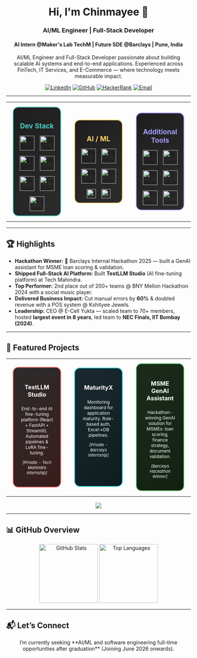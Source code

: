 <h1 align="center">Hi, I'm Chinmayee 👋</h1>
<h3 align="center">AI/ML Engineer | Full-Stack Developer</h3>
<h4 align="center">AI Intern @Maker's Lab TechM | Future SDE @Barclays | Pune, India</h4>

<p align="center">
  AI/ML Engineer and Full-Stack Developer passionate about building scalable AI systems and end-to-end applications.
  Experienced across FinTech, IT Services, and E-Commerce — where technology meets measurable impact.
</p>

<p align="center">
<a href="https://linkedin.com/in/chinmayee-randive" target="_blank"><img src="https://img.shields.io/badge/LinkedIn-0077B5?style=for-the-badge&logo=linkedin&logoColor=white" alt="LinkedIn"/></a>
<a href="https://github.com/chinmayee-s-r" target="_blank"><img src="https://img.shields.io/badge/GitHub-100000?style=for-the-badge&logo=github&logoColor=white" alt="GitHub"/></a>
<a href="https://www.hackerrank.com/chinmayeer" target="_blank"><img src="https://img.shields.io/badge/HackerRank-2EC866?style=for-the-badge&logo=HackerRank&logoColor=white" alt="HackerRank"/></a>
<a href="mailto:chinmayee.randive.official@gmail.com"><img src="https://img.shields.io/badge/Email-D14836?style=for-the-badge&logo=gmail&logoColor=white" alt="Email"/></a>
</p>

---

<div align="center">

<!-- Tech Logos -->
<table width="100%">
<tr>
<td align="center" width="33%">
  <div style="border: 2px solid #4ECDC4; border-radius: 15px; padding: 12px; margin: 10px; background: linear-gradient(135deg, #1E1E1E, #2C2C2C);">
    <h3 style="color:#4ECDC4; margin-bottom:15px;">Dev Stack</h3>
    <div style="display:flex; justify-content:center; gap:15px; flex-wrap:wrap;">
      <img src="https://cdn.jsdelivr.net/gh/devicons/devicon/icons/python/python-original.svg" width="40" height="40" title="Python"/>
      <img src="https://cdn.jsdelivr.net/gh/devicons/devicon/icons/java/java-original.svg" width="40" height="40" title="Java"/>
      <img src="https://cdn.jsdelivr.net/gh/devicons/devicon/icons/mysql/mysql-original.svg" width="40" height="40" title="MySQL"/>
      <img src="https://cdn.jsdelivr.net/gh/devicons/devicon/icons/react/react-original.svg" width="40" height="40" title="React"/>
      <img src="https://cdn.jsdelivr.net/gh/devicons/devicon/icons/angular/angular-original.svg" width="40" height="40" title="Angular"/>
      <img src="https://cdn.jsdelivr.net/gh/devicons/devicon/icons/fastapi/fastapi-original.svg" width="40" height="40" title="FastAPI"/>
      <img src="https://cdn.jsdelivr.net/gh/devicons/devicon/icons/typescript/typescript-original.svg" width="40" height="40" title="TypeScript"/>
    </div>
  </div>
</td>

<td align="center" width="33%">
  <div style="border: 2px solid #FFD166; border-radius: 15px; padding: 12px; margin: 10px; background: linear-gradient(135deg, #1E1E1E, #2C2C2C);">
    <h3 style="color:#FFD166; margin-bottom:15px;">AI / ML</h3>
    <div style="display:flex; justify-content:center; gap:15px; flex-wrap:wrap;">
      <img src="https://cdn.jsdelivr.net/gh/devicons/devicon/icons/pytorch/pytorch-original.svg" width="40" height="40" title="PyTorch"/>
      <img src="https://cdn.jsdelivr.net/gh/devicons/devicon/icons/tensorflow/tensorflow-original.svg" width="40" height="40" title="TensorFlow"/>
      <img src="https://cdn.jsdelivr.net/gh/devicons/devicon/icons/keras/keras-original.svg" width="40" height="40" title="Keras"/>
      <img src="https://cdn.jsdelivr.net/gh/devicons/devicon/icons/opencv/opencv-original.svg" width="40" height="40" title="OpenCV"/>
      <img src="https://img.shields.io/badge/scikit--learn-F7931E?style=flat&logo=scikit-learn&logoColor=white" height="25" title="Scikit-learn"/>
      <img src="https://img.shields.io/badge/Hugging%20Face-FF6B6B?style=flat&logo=huggingface&logoColor=white" height="25" title="Hugging Face"/>
    </div>
  </div>
</td>

<td align="center" width="33%">
  <div style="border: 2px solid #A29BFE; border-radius: 15px; padding: 12px; margin: 10px; background: linear-gradient(135deg, #1E1E1E, #2C2C2C);">
    <h3 style="color:#A29BFE; margin-bottom:15px;">Additional Tools</h3>
    <div style="display:flex; justify-content:center; gap:15px; flex-wrap:wrap;">
      <img src="https://cdn.jsdelivr.net/gh/devicons/devicon/icons/mongodb/mongodb-original.svg" width="40" height="40" title="MongoDB"/>
      <img src="https://cdn.jsdelivr.net/gh/devicons/devicon/icons/docker/docker-original.svg" width="40" height="40" title="Docker"/>
      <img src="https://cdn.jsdelivr.net/gh/devicons/devicon/icons/oracle/oracle-original.svg" width="40" height="40" title="Oracle"/>
      <img src="https://cdn.jsdelivr.net/gh/devicons/devicon/icons/sqlite/sqlite-original.svg" width="40" height="40" title="SQLite"/>
      <img src="https://cdn.jsdelivr.net/gh/devicons/devicon/icons/firebase/firebase-plain.svg" width="40" height="40" title="Firebase"/>
      <img src="https://cdn.jsdelivr.net/gh/devicons/devicon/icons/android/android-original.svg" width="40" height="40" title="Android"/>
    </div>
  </div>
</td>
</tr>
</table>
</div>


---

## 🏆 Highlights

- **Hackathon Winner:** 🏅 Barclays Internal Hackathon 2025 — built a GenAI assistant for MSME loan scoring & validation.  
- **Shipped Full-Stack AI Platform:** Built **TestLLM Studio** (AI fine-tuning platform) at Tech Mahindra.  
- **Top Performer:** 2nd place out of 200+ teams @ BNY Mellon Hackathon 2024 with a social music player.  
- **Delivered Business Impact:** Cut manual errors by **60%** & doubled revenue with a POS system @ Kshityee Jewels.  
- **Leadership:** CEO @ E-Cell Yukta — scaled team to 70+ members, hosted **largest event in 8 years**, led team to **NEC Finals, IIT Bombay (2024)**.  

---

## 🚀 Featured Projects

<div align="center">

<table>
<tr>
<td align="center" width="33%">
<div style="border: 2px solid #FF6B6B; border-radius: 15px; padding: 20px; margin: 10px; background: linear-gradient(135deg, #2C2C2C, #3A1C1C); min-height: 280px;">
<h4 style="color: white;">TestLLM Studio</h4>
<p style="color: white; font-size: 12px;">End-to-end AI fine-tuning platform (React + FastAPI + Streamlit). Automated pipelines & LoRA fine-tuning.</p>
<p style="color: white; font-size: 11px; font-style: italic;">[Private - Tech Mahindra Internship]</p>
</div>
</td>

<td align="center" width="33%">
<div style="border: 2px solid #26C6DA; border-radius: 15px; padding: 20px; margin: 10px; background: linear-gradient(135deg, #1A2A2F, #0D1C1F); min-height: 280px;">
<h4 style="color: white;">MaturityX</h4>
<p style="color: white; font-size: 12px;">Monitoring dashboard for application maturity. Role-based auth, Excel→DB pipelines.</p>
<p style="color: white; font-size: 11px; font-style: italic;">[Private - Barclays Internship]</p>
</div>
</td>

<td align="center" width="33%">
<div style="border: 2px solid #6BCF7F; border-radius: 15px; padding: 20px; margin: 10px; background: linear-gradient(135deg, #1C2B1C, #122112); min-height: 280px;">
<h4 style="color: white;">MSME GenAI Assistant</h4>
<p style="color: white; font-size: 12px;">Hackathon-winning GenAI solution for MSMEs: loan scoring, finance strategy, document validation.</p>
<p style="color: white; font-size: 11px; font-style: italic;">[Barclays Hackathon Winner]</p>
</div>
</td>
</tr>
</table>

<p style="margin-top: 15px;">
<a href="https://github.com/chinmayee-s-r?tab=repositories" target="_blank">
<img src="https://img.shields.io/badge/View_More_Projects-764ba2?style=for-the-badge&logo=github&logoColor=white"/>
</a>
</p>

</div>

---

## 📊 GitHub Overview

<p align="center">
<img src="https://github-readme-stats.vercel.app/api?username=chinmayee-s-r&show_icons=true&theme=radical" height="160" alt="GitHub Stats"/>
<img src="https://github-readme-stats.vercel.app/api/top-langs/?username=chinmayee-s-r&layout=compact&theme=radical" height="160" alt="Top Languages"/>
</p>

---

## 📬 Let’s Connect  

<p align="center">
I’m currently seeking **AI/ML and software engineering full-time opportunities after graduation** (Joining June 2026 onwards).
</p>
